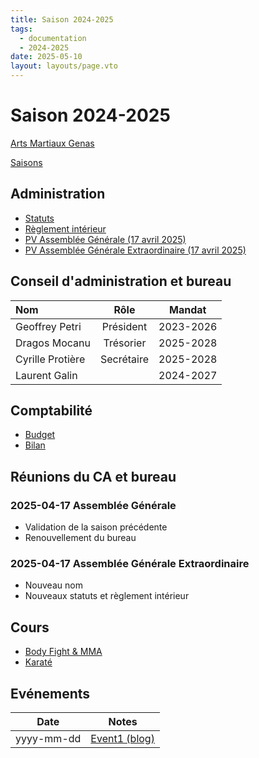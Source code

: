 ```yaml
---
title: Saison 2024-2025
tags: 
  - documentation
  - 2024-2025
date: 2025-05-10
layout: layouts/page.vto
---
```


# Saison 2024-2025
[Arts Martiaux Genas](/)

[Saisons](../)

## Administration

- [Statuts]()
- [Règlement intérieur]()
- [PV Assemblée Générale (17 avril 2025)](events/2025-04-17-ag/2025-04-17_CR_AG_02.pdf)
- [PV Assemblée Générale Extraordinaire (17 avril 2025)](events/2025-04-17-age/2025-04-17_CR_AG-E_01.pdf)

## Conseil d'administration et bureau

| Nom | Rôle | Mandat |
| :-- | :--: | :----: |
| Geoffrey Petri | Président | 2023-2026 |
| Dragos Mocanu | Trésorier | 2025-2028 |
| Cyrille Protière | Secrétaire | 2025-2028 |
| Laurent Galin |  | 2024-2027 |

## Comptabilité

- [Budget]()
- [Bilan]()

## Réunions du CA et bureau

### 2025-04-17 Assemblée Générale

- Validation de la saison précédente
- Renouvellement du bureau

### 2025-04-17 Assemblée Générale Extraordinaire

- Nouveau nom
- Nouveaux statuts et règlement intérieur


## Cours

- [Body Fight & MMA](https://calendar.google.com/calendar/u/0?cid=YTJkNTgxNTBlMTIwZWFlOWNlODAzY2E1YTY0NzJhZTJmZDc4NTFlY2M3ZTJkM2I3OTZiNzI4MjUyNzM1ODE4YUBncm91cC5jYWxlbmRhci5nb29nbGUuY29t)
- [Karaté](https://calendar.google.com/calendar/u/0?cid=ZTg4YjhlYWY4YmJlODAyOTlkMjJjYzEyMDBiZTE3NjQwNWNjYTQyODg1MGFhZTllZjVkZTIzOWQ3NmJhMjI1Y0Bncm91cC5jYWxlbmRhci5nb29nbGUuY29t)

## Evénements

| Date | Notes |
|------|-------|
| yyyy-mm-dd | [Event1 (blog)]() |